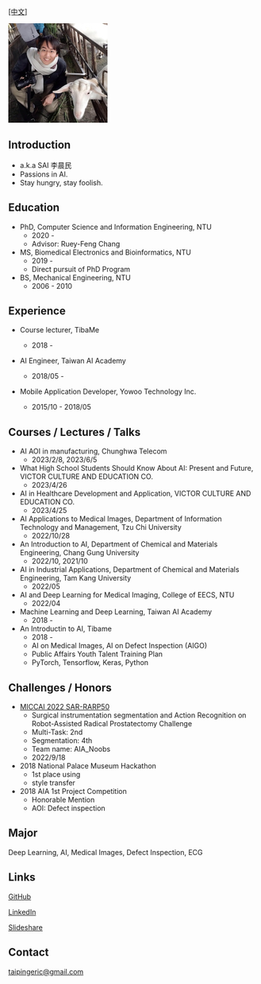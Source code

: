 [[中文]](https://github.com/taipingeric/taipingeric.github.io/blob/master/index_zh.md)

![image](https://raw.githubusercontent.com/taipingeric/taipingeric.github.io/master/assets/FB.jpg)

## Introduction
  * a.k.a SAI 李晨民
  * Passions in AI.
  * Stay hungry, stay foolish.

## Education

* PhD, Computer Science and Information Engineering, NTU
  * 2020 -
  * Advisor: Ruey-Feng Chang
* MS, Biomedical Electronics and Bioinformatics, NTU
  *   2019 -
  * Direct pursuit of PhD Program
* BS, Mechanical Engineering, NTU
  *   2006 - 2010

## Experience

* Course lecturer, TibaMe
    *   2018 -

* AI Engineer, Taiwan AI Academy
  * 2018/05 -

* Mobile Application Developer, Yowoo Technology Inc.
  * 2015/10 - 2018/05

## Courses / Lectures / Talks
* AI AOI in manufacturing, Chunghwa Telecom
  * 2023/2/8, 2023/6/5
* What High School Students Should Know About AI: Present and Future, VICTOR CULTURE AND EDUCATION CO.
  * 2023/4/26
* AI in Healthcare Development and Application, VICTOR CULTURE AND EDUCATION CO.
  * 2023/4/25
* AI Applications to Medical Images, Department of Information Technology and Management, Tzu Chi University
  * 2022/10/28
* An Introduction to AI, Department of Chemical and Materials Engineering, Chang Gung University
  * 2022/10, 2021/10
* AI in Industrial Applications, Department of Chemical and Materials Engineering, Tam Kang University
  * 2022/05
* AI and Deep Learning for Medical Imaging, College of EECS, NTU
  * 2022/04 
* Machine Learning and Deep Learning, Taiwan AI Academy
  * 2018 -
* An Introductin to AI, Tibame
  * 2018 - 
  * AI on Medical Images, AI on Defect Inspection (AIGO)
  * Public Affairs Youth Talent Training Plan
  * PyTorch, Tensorflow, Keras, Python

## Challenges / Honors

* [MICCAI 2022 SAR-RARP50](https://www.synapse.org/#!Synapse:syn27618412/wiki/619479)
  * Surgical instrumentation segmentation and Action Recognition on Robot-Assisted Radical Prostatectomy Challenge
  * Multi-Task: 2nd
  * Segmentation: 4th
  * Team name: AIA_Noobs
  * 2022/9/18
* 2018 National Palace Museum Hackathon
  * 1st place using 
  * style transfer
* 2018 AIA 1st Project Competition
    *  Honorable Mention 
    *  AOI: Defect inspection

## Major

Deep Learning, AI, Medical Images, Defect Inspection, ECG

## Links

[GitHub](https://github.com/taipingeric)

[LinkedIn](https://www.linkedin.com/in/chihyang-li-a883b375/)

[Slideshare](https://www.slideshare.net/ChihyangLi)

## Contact

taipingeric@gmail.com
